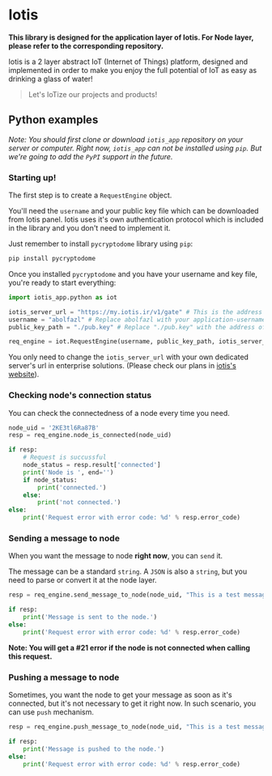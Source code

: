 <!-- In the name of Allah -->

# Iotis

**This library is designed for the application layer of Iotis. For Node layer, please refer to the corresponding repository.**

Iotis is a 2 layer abstract IoT (Internet of Things) platform, designed and implemented in order to make you enjoy the full potential of IoT as easy as drinking a glass of water!

> Let's IoTize our projects and products!

## Python examples
*Note: You should first clone or download `iotis_app` repository on your server or computer. Right now, `iotis_app` can not be installed using `pip`. But we're going to add the `PyPI` support in the future.*

### Starting up!
The first step is to create a `RequestEngine` object.

You'll need the `username` and your public key file which can be downloaded from Iotis panel. Iotis uses it's own authentication protocol which is included in the library and you don't need to implement it. 

Just remember to install `pycryptodome` library using `pip`:
```bash
pip install pycryptodome
```

Once you installed `pycryptodome` and you have your username and key file, you're ready to start everything:

```python
import iotis_app.python as iot

iotis_server_url = "https://my.iotis.ir/v1/gate" # This is the address of our test server.
username = "abolfazl" # Replace abolfazl with your application-username 
public_key_path = "./pub.key" # Replace "./pub.key" with the address of your security key file's address

req_engine = iot.RequestEngine(username, public_key_path, iotis_server_url)
```

You only need to change the `iotis_server_url` with your own dedicated server's url in enterprise solutions. (Please check our plans in [iotis's website](https://iotis.ir)). 


### Checking node's connection status
You can check the connectedness of a node every time you need.

```python
node_uid = '2KE3tl6Ra87B'
resp = req_engine.node_is_connected(node_uid)

if resp:
    # Request is succussful
    node_status = resp.result['connected']
    print('Node is ', end='')
    if node_status:
        print('connected.')
    else:
        print('not connected.')
else:
    print('Request error with error code: %d' % resp.error_code)
```

### Sending a message to node
When you want the message to node **right now**, you can `send` it.

The message can be a standard `string`. A `JSON` is also a `string`, but you need to parse or convert it at the node layer.

```python
resp = req_engine.send_message_to_node(node_uid, "This is a test message!")

if resp:
    print('Message is sent to the node.')
else:
    print('Request error with error code: %d' % resp.error_code)
```

**Note: You will get a #21 error if the node is not connected when calling this request.**

### Pushing a message to node
Sometimes, you want the node to get your message as soon as it's connected, but it's not necessary to get it right now. In such scenario, you can use `push` mechanism. 

```python
resp = req_engine.push_message_to_node(node_uid, "This is a test message!")

if resp:
    print('Message is pushed to the node.')
else:
    print('Request error with error code: %d' % resp.error_code)
```
